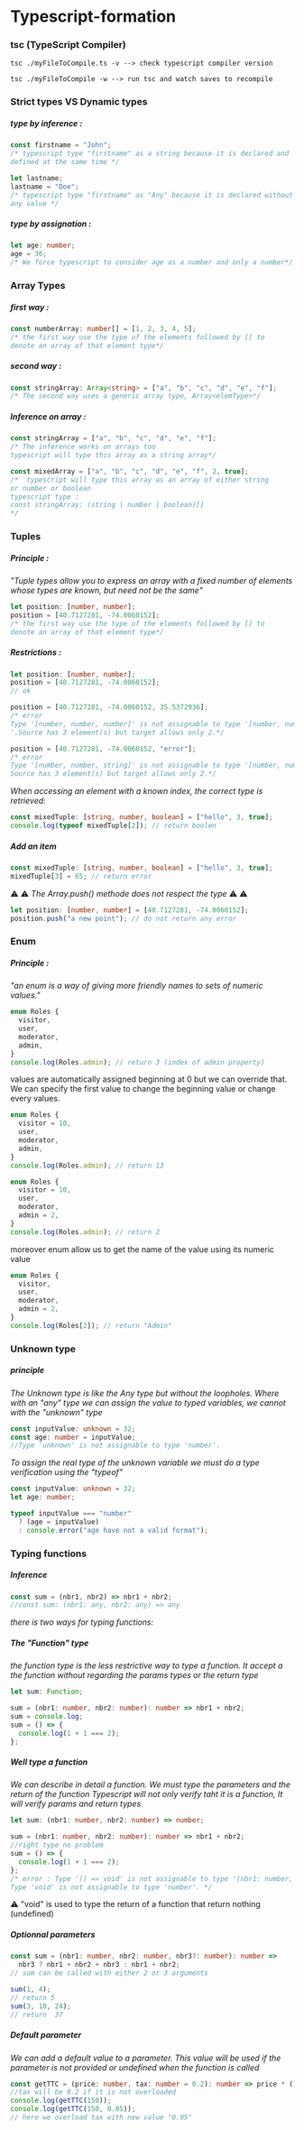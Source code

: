 # Typescript-formation

### tsc (TypeScript Compiler)

    tsc ./myFileToCompile.ts -v --> check typescript compiler version

    tsc ./myFileToCompile -w --> run tsc and watch saves to recompile

### Strict types VS Dynamic types

##### type by inference :

```typescript
const firstname = "John";
/* typescript type "firstname" as a string because it is declared and 
defined at the same time */
```

```typescript
let lastname;
lastname = "Doe";
/* typescript type "firstname" as "Any" because it is declared without
any value */
```

##### type by assignation :

```typescript
let age: number;
age = 36;
/* We force typescript to consider age as a number and only a number*/
```

### Array Types

##### first way :

```typescript
const numberArray: number[] = [1, 2, 3, 4, 5];
/* the first way use the type of the elements followed by [] to 
denote an array of that element type*/
```

##### second way :

```typescript
const stringArray: Array<string> = ["a", "b", "c", "d", "e", "f"];
/* The second way uses a generic array type, Array<elemType>*/
```

##### Inference on array :

```typescript
const stringArray = ["a", "b", "c", "d", "e", "f"];
/* The inference works on arrays too
typescript will type this array as a string array*/
```

```typescript
const mixedArray = ["a", "b", "c", "d", "e", "f", 2, true];
/*  typescript will type this array as an array of either string 
or number or boolean
typescript type :
const stringArray: (string | number | boolean)[]
*/
```

### Tuples

##### Principle :

_"Tuple types allow you to express an array with a fixed number of elements whose types are known, but need not be the same"_

```typescript
let position: [number, number];
position = [40.7127281, -74.0060152];
/* the first way use the type of the elements followed by [] to 
denote an array of that element type*/
```

##### Restrictions :

```typescript
let position: [number, number];
position = [40.7127281, -74.0060152];
// ok

position = [40.7127281, -74.0060152, 35.5372936];
/* error
Type '[number, number, number]' is not assignable to type '[number, number]
'.Source has 3 element(s) but target allows only 2.*/

position = [40.7127281, -74.0060152, "error"];
/* error
Type '[number, number, string]' is not assignable to type '[number, number]'.
Source has 3 element(s) but target allows only 2.*/
```

_When accessing an element with a known index, the correct type is retrieved:_

```typescript
const mixedTuple: [string, number, boolean] = ["hello", 3, true];
console.log(typeof mixedTuple[2]); // return boolen
```

##### Add an item

```typescript
const mixedTuple: [string, number, boolean] = ["hello", 3, true];
mixedTuple[3] = 65; // return error
```

:warning: :warning: _The Array.push() methode does not respect the type_ :warning: :warning:

```typescript
let position: [number, number] = [40.7127281, -74.0060152];
position.push("a new point"); // do not return any error
```

### Enum

##### Principle :

_"an enum is a way of giving more friendly names to sets of numeric values."_

```typescript
enum Roles {
  visitor,
  user,
  moderator,
  admin,
}
console.log(Roles.admin); // return 3 (index of admin property)
```

values are automatically assigned beginning at 0 but we can override that. We can specify the first value to change the beginning value or change every values.

```typescript
enum Roles {
  visitor = 10,
  user,
  moderator,
  admin,
}
console.log(Roles.admin); // return 13
```

```typescript
enum Roles {
  visitor = 10,
  user,
  moderator,
  admin = 2,
}
console.log(Roles.admin); // return 2
```

moreover enum allow us to get the name of the value using its numeric value

```typescript
enum Roles {
  visitor,
  user,
  moderator,
  admin = 2,
}
console.log(Roles[2]); // return "Admin"
```

### Unknown type

##### principle

_The Unknown type is like the Any type but without the loopholes. Where with an "any" type we can assign the value to typed variables, we cannot with the "unknown" type_

```typescript
const inputValue: unknown = 32;
const age: number = inputValue;
//Type 'unknown' is not assignable to type 'number'.
```

_To assign the real type of the unknown variable we must do a type verification using the "typeof"_

```typescript
const inputValue: unknown = 32;
let age: number;

typeof inputValue === "number"
  ? (age = inputValue)
  : console.error("age have not a valid format");
```

### Typing functions

##### Inference

```typescript
const sum = (nbr1, nbr2) => nbr1 + nbr2;
//const sum: (nbr1: any, nbr2: any) => any
```

_there is two ways for typing functions:_

##### The "Function" type

_the function type is the less restrictive way to type a function.
It accept a the function without regarding the params types or the return type_

```typescript
let sum: Function;

sum = (nbr1: number, nbr2: number): number => nbr1 + nbr2;
sum = console.log;
sum = () => {
  console.log(1 + 1 === 2);
};
```

##### Well type a function

_We can describe in detail a function.
We must type the parameters and the return of the function
Typescript will not only verify taht it is a function, It will verify params and return types_

```typescript
let sum: (nbr1: number, nbr2: number) => number;

sum = (nbr1: number, nbr2: number): number => nbr1 + nbr2;
//right type no problem
sum = () => {
  console.log(1 + 1 === 2);
};
/* error : Type '() => void' is not assignable to type '(nbr1: number, nbr2: number) => number'.
Type 'void' is not assignable to type 'number'. */
```

:warning: "void" is used to type the return of a function that return nothing (undefined)

##### Optionnal parameters

```typescript
const sum = (nbr1: number, nbr2: number, nbr3?: number): number =>
  nbr3 ? nbr1 + nbr2 + nbr3 : nbr1 + nbr2;
// sum can be called with either 2 or 3 arguments

sum(1, 4);
// return 5
sum(3, 10, 24);
// return  37
```

##### Default parameter

_We can add a default value to a parameter. This value will be used if the parameter is not provided or undefined when the function is called_

```typescript
const getTTC = (price: number, tax: number = 0.2): number => price * (1 + tax);
//tax will be 0.2 if it is not overloaded
console.log(getTTC(150));
console.log(getTTC(150, 0.05));
// here we overload tax with new value "0.05"
```
